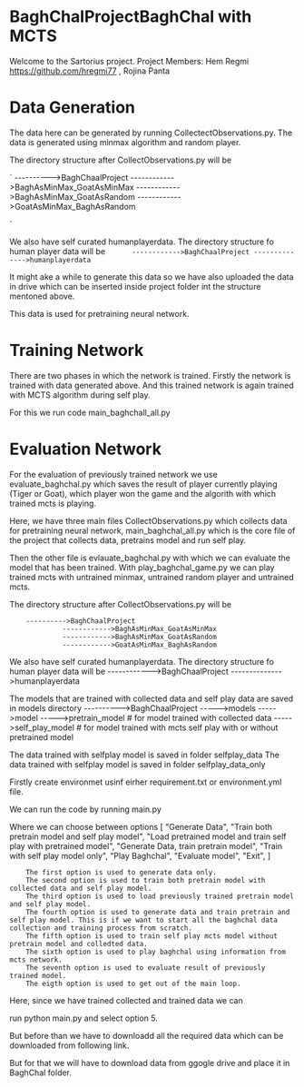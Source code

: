 # BaghChalProjectBaghChal with MCTS

Welcome to the Sartorius project. Project Members: Hem Regmi https://github.com/hregmi77 , Rojina Panta

# Data Generation

The data here can be generated by running CollectectObservations.py.
The data is generated using minmax algorithm and random player.

The directory structure after CollectObservations.py will be

`
        ---------->BaghChaalProject
                 ------------>BaghAsMinMax_GoatAsMinMax
                 ------------>BaghAsMinMax_GoatAsRandom
                 ------------>GoatAsMinMax_BaghAsRandom
 
 `

We also have self curated humanplayerdata. The directory structure fo human player data will be 
  `      
        ------------>BaghChaalProject
                -------------->humanplayerdata
   `
   
It might ake a while to generate this data so we have also uploaded the data in drive which can be inserted inside project folder int the structure mentoned above.

This data is used for pretraining neural network.

# Training Network

There are two phases in which the network is trained.
Firstly the network is trained with data generated above.
And this trained network is again trained with MCTS algorithm during self play.

For this we run code main_baghchall_all.py

# Evaluation Network

For the evaluation of previously trained network we use evaluate_baghchal.py which saves the result of player currently playing (Tiger or Goat), which player won the game and the algorith with which trained mcts is playing. 


Here, we have three main files CollectObservations.py which collects data for pretraining neural network, main_baghchal_all.py which
is the core file of the project that collects data, pretrains model and run self play.

Then the other file is evlauate_baghchal.py with which we can evaluate the model that has been trained.
With play_baghchal_game.py we can play trained mcts with untrained minmax, untrained random player and untrained mcts.

The directory structure after CollectObservations.py will be

        ---------->BaghChaalProject
                 ------------>BaghAsMinMax_GoatAsMinMax
                 ------------>BaghAsMinMax_GoatAsRandom
                 ------------>GoatAsMinMax_BaghAsRandom

We also have self curated humanplayerdata. The directory structure fo human player data will be 
        ------------>BaghChaalProject
                -------------->humanplayerdata

The models that are trained with collected data and self play data are saved in models directory
        ---------->BaghChaalProject
                 ----->models
                    ----->model
                        ----->pretrain_model # for model trained with collected data
                        ----->self_play_model # for model trained with mcts self play with or without pretrained model
                        
The data trained with selfplay model is saved in folder selfplay_data
The data trained with selfplay model is saved in folder selfplay_data_only


Firstly create environmet usinf eirher requirement.txt or environment.yml file.

We can run the code by running main.py

Where we can choose between options
        [
            "Generate Data",
            "Train both pretrain model and self play model",
            "Load pretrained model and train self play with pretrained model",
            "Generate Data, train pretrain model",
            "Train with self play model only",
            "Play Baghchal",
            "Evaluate model",
            "Exit",
        ]
        
        The first option is used to generate data only.
        The second option is used to train both pretrain model with collected data and self play model.
        The third option is used to load previously trained pretrain model and self play model.
        The fourth option is used to generate data and train pretrain and self play model. This is if we want to start all the baghchal data collection and training process from scratch.
        The fifth option is used to train self play mcts model without pretrain model and colledted data.
        The sixth option is used to play baghchal using information from mcts network.
        The seventh option is used to evaluate result of previously trained model.
        The eigth option is used to get out of the main loop.

Here, since we have trained collected and trained data we can

run python main.py and select option 5.

But before than we have to downloadd all the required data which can be downloaded from following link.

But for that we will have to download data from ggogle drive and place it in BaghChal folder.
